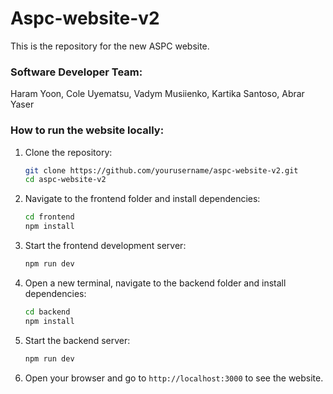# Aspc-website-v2

This is the repository for the new ASPC website. 

### Software Developer Team:
Haram Yoon,
Cole Uyematsu,
Vadym Musiienko,
Kartika Santoso,
Abrar Yaser


### How to run the website locally:
1. Clone the repository:
    ```bash
    git clone https://github.com/yourusername/aspc-website-v2.git
    cd aspc-website-v2
    ```

2. Navigate to the frontend folder and install dependencies:
    ```bash
    cd frontend
    npm install
    ```

3. Start the frontend development server:
    ```bash
    npm run dev
    ```

4. Open a new terminal, navigate to the backend folder and install dependencies:
    ```bash
    cd backend
    npm install
    ```

5. Start the backend server:
    ```bash
    npm run dev
    ```

6. Open your browser and go to `http://localhost:3000` to see the website.
